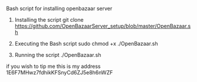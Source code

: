 Bash script for installing openbazaar server 

1. Installing the script git clone https://github.com/OpenBazaarServer_setup/blob/master/OpenBazaar.sh

2. Executing the Bash script sudo chmod +x ./OpenBazaar.sh

3. Running the script ./OpenBazaar.sh

if you wish to tip me this is my address 1E6F7MHwz7fdhikKFSnyCd6ZJ5e8h6nWZF
 
